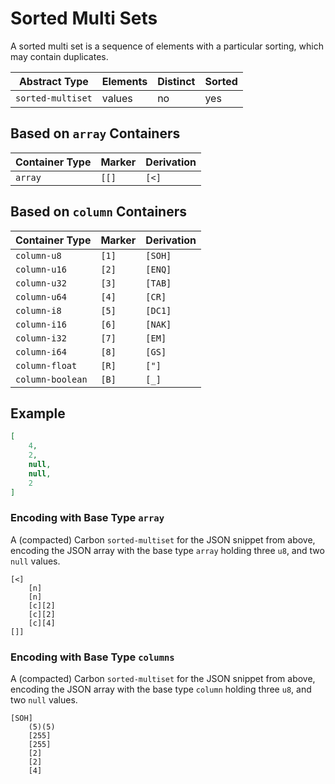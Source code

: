 # Sorted Multi Sets

A sorted multi set is a sequence of elements with a particular sorting, which may contain duplicates.

| Abstract Type       | Elements | Distinct    | Sorted |
|---------------------|----------|-------------|--------|
| `sorted-multiset`   | values   | no          | yes    |

## Based on `array` Containers

| Container Type | Marker | Derivation   
|----------------|--------|------------
| `array`        | `[[]`  | `[<]`               

## Based on `column` Containers

| Container Type   | Marker | Derivation   
|------------------|--------|------------
| `column-u8`      | `[1]`  | `[SOH]`               
| `column-u16`     | `[2]`  | `[ENQ]`               
| `column-u32`     | `[3]`  | `[TAB]`               
| `column-u64`     | `[4]`  | `[CR]`               
| `column-i8`      | `[5]`  | `[DC1]`               
| `column-i16`     | `[6]`  | `[NAK]`               
| `column-i32`     | `[7]`  | `[EM]`               
| `column-i64`     | `[8]`  | `[GS]`               
| `column-float`   | `[R]`  | `["]`               
| `column-boolean` | `[B]`  | `[_]`               

## Example

```json
[ 
	4, 
	2, 
	null, 
	null, 
	2 
]
```

### Encoding with Base Type `array`

A (compacted) Carbon `sorted-multiset` for the JSON snippet from above, encoding the JSON array with the base type `array` holding three `u8`, and two `null` values.

```
[<] 
	[n] 
	[n] 
	[c][2]
	[c][2]
	[c][4] 
[]] 
```

### Encoding with Base Type `columns`

A (compacted) Carbon `sorted-multiset` for the JSON snippet from above, encoding the JSON array with the base type `column` holding three `u8`, and two `null` values.

```
[SOH] 
	(5)(5) 
	[255] 
	[255] 	
	[2] 
	[2] 
	[4] 	
```